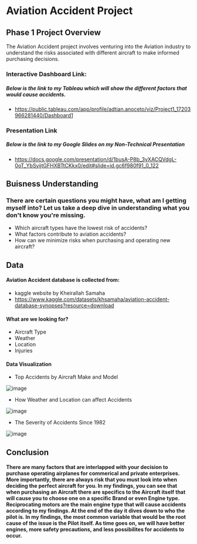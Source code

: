 # Aviation Accident Project
## Phase 1 Project Overview
 The Aviation Accident project involves venturing into the Aviation industry to understand the risks associated with different aircraft to make informed purchasing decisions. 

### Interactive Dashboard Link:
##### Below is the link to my Tableau which will show the different factors that would cause accidents.
   *  https://public.tableau.com/app/profile/adtian.anoceto/viz/Project1_17203966281440/Dashboard1

### Presentation Link
##### Below is the link to my Google Slides on my Non-Technical Presentation
   * https://docs.google.com/presentation/d/1busA-P8b_3yXACQVdgL-0oT_YbSyijtGFHXBTtCKkx0/edit#slide=id.gc6f980f91_0_122

## Buisness Understanding
### There are certain questions you might have, what am I getting myself into? Let us take a deep dive in understanding what you don't know you're missing.
 * Which aircraft types have the lowest risk of accidents?
 * What factors contribute to aviation accidents?
 * How can we minimize risks when purchasing and operating new aircraft?

## Data

#### Aviation Accident database is collected from:
  * kaggle website by Kheirallah Samaha
  * https://www.kaggle.com/datasets/khsamaha/aviation-accident-database-synopses?resource=download

#### What are we looking for?
  * Aircraft Type
  * Weather
  * Location
  * Injuries

#### Data Visualization
  * Top Accidents by Aircraft Make and Model

    
![image](https://github.com/2xAdrian/Aviation-Accident-Project/assets/137590846/94db0191-4e8f-433e-ade4-fbf55bc10487)


  * How Weather and Location can affect Accidents


![image](https://github.com/2xAdrian/Aviation-Accident-Project/assets/137590846/2ec761a4-5949-492f-a94a-cdcfed41862a)



  * The Severity of Accidents Since 1982


![image](https://github.com/2xAdrian/Aviation-Accident-Project/assets/137590846/abf4c684-e18c-4dda-bb23-8d4948a14f60)



## Conclusion
#### There are many factors that are interlapped with your decision to purchase operating airplanes for commerical and private enterprises. More importantly, there are always risk that you must look into when deciding the perfect aircraft for you. In my findings, you can see that when purchasing an Aircraft there are specifics to the Aircraft itself that will cause you to choose one on a specific Brand or even Engine type. Reciprocating motors are the main engine type that will cause accidents according to my findings. At the end of the day it dives down to who the pilot is. In my findings, the most common variable that would be the root cause of the issue is the Pilot itself. As time goes on, we will have better engines, more safety precautions, and less possibilites for accidents to occur. 
